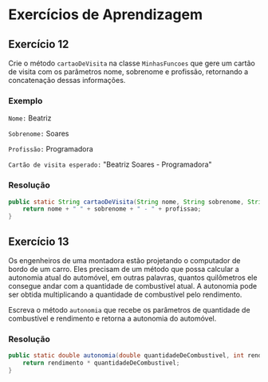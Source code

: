 # Exercícios de Aprendizagem

## Exercício 12

Crie o método `cartaoDeVisita` na classe `MinhasFuncoes` que gere um cartão de visita com os parâmetros nome, sobrenome e profissão, retornando a concatenação dessas informações.

### Exemplo

`Nome:` Beatriz

`Sobrenome:` Soares

`Profissão:` Programadora

`Cartão de visita esperado:` "Beatriz Soares - Programadora"

### Resolução

``` java
public static String cartaoDeVisita(String nome, String sobrenome, String profissao) {
	return nome + " " + sobrenome + " - " + profissao;
}
```

## Exercício 13

Os engenheiros de uma montadora estão projetando o computador de bordo de um carro. Eles precisam de um método que possa calcular a autonomia atual do automóvel, em outras palavras, quantos quilômetros ele consegue andar com a quantidade de combustível atual. A autonomia pode ser obtida multiplicando a quantidade de combustível pelo rendimento. 

Escreva o método `autonomia` que recebe os parâmetros de quantidade de combustível e rendimento e retorna a autonomia do automóvel.

### Resolução

``` java
public static double autonomia(double quantidadeDeCombustivel, int rendimento){
	return rendimento * quantidadeDeCombustivel;
}
```